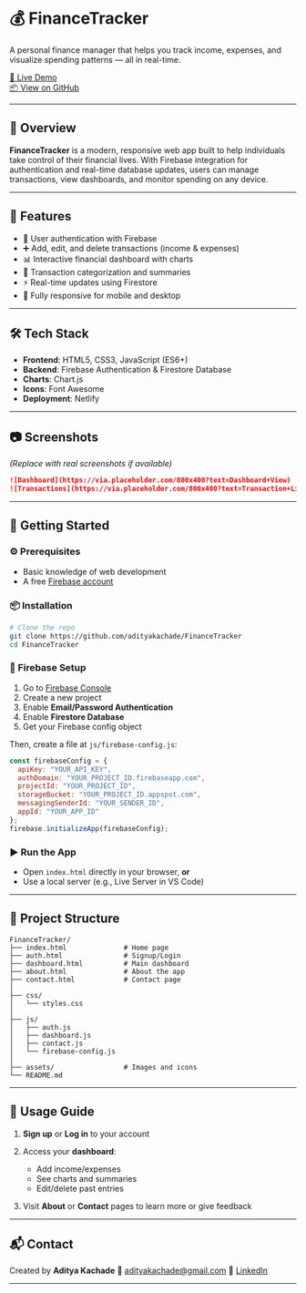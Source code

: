 # 💰 FinanceTracker

A personal finance manager that helps you track income, expenses, and visualize spending patterns — all in real-time.

[🔗 Live Demo](https://trackthefinance.netlify.app/)  
[📦 View on GitHub](https://github.com/adityakachade/FinanceTracker)

---

## 📌 Overview

**FinanceTracker** is a modern, responsive web app built to help individuals take control of their financial lives. With Firebase integration for authentication and real-time database updates, users can manage transactions, view dashboards, and monitor spending on any device.

---

## 🚀 Features

- 🔐 User authentication with Firebase
- ➕ Add, edit, and delete transactions (income & expenses)
- 📊 Interactive financial dashboard with charts
- 📂 Transaction categorization and summaries
- ⚡ Real-time updates using Firestore
- 📱 Fully responsive for mobile and desktop

---

## 🛠️ Tech Stack

- **Frontend**: HTML5, CSS3, JavaScript (ES6+)
- **Backend**: Firebase Authentication & Firestore Database
- **Charts**: Chart.js
- **Icons**: Font Awesome
- **Deployment**: Netlify

---

## 📷 Screenshots

*(Replace with real screenshots if available)*

```md
![Dashboard](https://via.placeholder.com/800x400?text=Dashboard+View)
![Transactions](https://via.placeholder.com/800x400?text=Transaction+List)
````

---

## 🧪 Getting Started

### ⚙️ Prerequisites

* Basic knowledge of web development
* A free [Firebase account](https://firebase.google.com/)

### 📦 Installation

```bash
# Clone the repo
git clone https://github.com/adityakachade/FinanceTracker
cd FinanceTracker
```

### 🔧 Firebase Setup

1. Go to [Firebase Console](https://console.firebase.google.com/)
2. Create a new project
3. Enable **Email/Password Authentication**
4. Enable **Firestore Database**
5. Get your Firebase config object

Then, create a file at `js/firebase-config.js`:

```javascript
const firebaseConfig = {
  apiKey: "YOUR_API_KEY",
  authDomain: "YOUR_PROJECT_ID.firebaseapp.com",
  projectId: "YOUR_PROJECT_ID",
  storageBucket: "YOUR_PROJECT_ID.appspot.com",
  messagingSenderId: "YOUR_SENDER_ID",
  appId: "YOUR_APP_ID"
};
firebase.initializeApp(firebaseConfig);
```

### ▶️ Run the App

* Open `index.html` directly in your browser, **or**
* Use a local server (e.g., Live Server in VS Code)

---

## 📁 Project Structure

```
FinanceTracker/
├── index.html              # Home page
├── auth.html               # Signup/Login
├── dashboard.html          # Main dashboard
├── about.html              # About the app
├── contact.html            # Contact page
│
├── css/
│   └── styles.css
│
├── js/
│   ├── auth.js
│   ├── dashboard.js
│   ├── contact.js
│   └── firebase-config.js
│
├── assets/                 # Images and icons
└── README.md
```

---

## 🧭 Usage Guide

1. **Sign up** or **Log in** to your account
2. Access your **dashboard**:

   * Add income/expenses
   * See charts and summaries
   * Edit/delete past entries
3. Visit **About** or **Contact** pages to learn more or give feedback

---

## 📬 Contact

Created by **Aditya Kachade**
📧 [adityakachade@gmail.com](mailto:adityakachade@gmail.com)
🔗 [LinkedIn](https://www.linkedin.com/in/adityakachade/)

---

